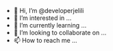 - 👋 Hi, I’m @developerjelili
- 👀 I’m interested in ...
- 🌱 I’m currently learning ...
- 💞️ I’m looking to collaborate on ...
- 📫 How to reach me ...

<!---
developerjelili/developerjelili is a ✨ special ✨ repository because its `README.md` (this file) appears on your GitHub profile.
You can click the Preview link to take a look at your changes.
--->
